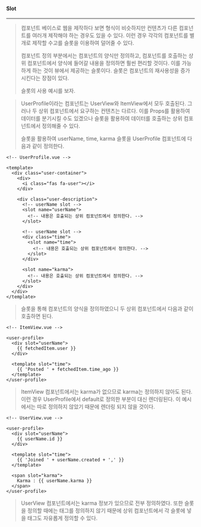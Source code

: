 #### Slot

------

> 컴포넌트 베이스로 웹을 제작하다 보면 형식이 비슷하지만 컨텐츠가 다른 컴포넌트를 여러개 제작해야 하는 경우도 있을 수 있다. 이런 경우 각각의 컴포넌트를 별개로 제작할 수고를 슬롯을 이용하여 덜어줄 수 있다.
>
> 컴포넌트 정의 부분에서는 컴포넌트의 양식만 정의하고, 컴포넌트를 호출하는 상위 컴포넌트에서 양식에 들어갈 내용을 정의하면 훨씬 편리할 것이다. 이를 가능하게 하는 것이 뷰에서 제공하는 슬롯이다. 슬롯은 컴포넌트의 재사용성을 증가시킨다는 장점이 있다.
>
> 슬롯의 사용 예시를 보자.



> UserProfile이라는 컴포넌트는 UserView와 ItemView에서 모두 호출된다. 그러나 두 상위 컴포넌트에서 요구하는 컨텐츠는 다르다. 이를 Props를 활용하여 데이터를 분기시킬 수도 있겠으나 슬롯을 활용하여 데이터를 호출하는 상위 컴포넌트에서 정의해줄 수 있다.
>
> 슬롯을 활용하여 userName, time, karma 슬롯을 UserProfile 컴포넌트에 다음과 같이 정의한다.

```vue
<!-- UserProfile.vue -->

<template>
  <div class="user-container">
    <div>
      <i class="fas fa-user"></i>
    </div>

    <div class="user-description">
      <!-- userName slot -->
      <slot name="userName">
        <!-- 내용은 호출되는 상위 컴포넌트에서 정의한다. -->
      </slot>
	
      <!-- userName slot -->
      <div class="time">
        <slot name="time">
          <!-- 내용은 호출되는 상위 컴포넌트에서 정의한다. -->
        </slot>
      </div>
    
      <slot name="karma">
        <!-- 내용은 호출되는 상위 컴포넌트에서 정의한다. -->
      </slot>      
    </div>
  </div>
</template>
```



> 슬롯을 통해 컴포넌트의 양식을 정의하였으니 두 상위 컴포넌트에서 다음과 같이 호출하면 된다.

```vue
<!-- ItemView.vue -->

<user-profile>
  <div slot="userName">
    {{ fetchedItem.user }}
  </div>

  <template slot="time">
	{{ 'Posted ' + fetchedItem.time_ago }}
  </template>
</user-profile>
```

> ItemView 컴포넌트에서는 karma가 없으므로 karma는 정의하지 않아도 된다. 이런 경우 UserProfile에서 default로 정의한 부분이 대신 렌더링된다. 이 예시에서는 따로 정의하지 않았기 때문에 렌더링 되지 않을 것이다. 



```vue
<!-- UserView.vue -->

<user-profile>
  <div slot="userName">
    {{ userName.id }}
  </div>

  <template slot="time">
    {{ 'Joined ' + userName.created + ',' }}
  </template>

  <span slot="karma">
    Karma : {{ userName.karma }}
  </span>
</user-profile>
```

> UserView 컴포넌트에서는 karma 정보가 있으므로 전부 정의하였다.  또한 슬롯을 정의할 때에는 태그를 정의하지 않기 때문에 상위 컴포넌트에서 각 슬롯에 넣을 태그도 자유롭게 정의할 수 있다.